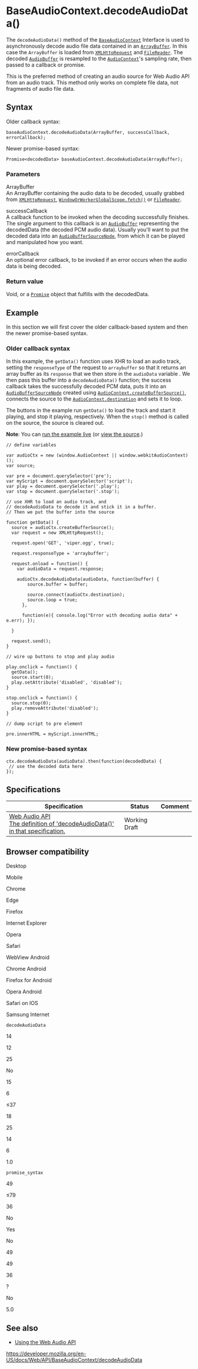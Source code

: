 # BaseAudioContext.decodeAudioData()

The `decodeAudioData()` method of the [`BaseAudioContext`](../baseaudiocontext) Interface is used to asynchronously decode audio file data contained in an [`ArrayBuffer`](https://developer.mozilla.org/en-US/docs/Web/JavaScript/Reference/Global_Objects/ArrayBuffer). In this case the `ArrayBuffer` is loaded from [`XMLHttpRequest`](../xmlhttprequest) and [`FileReader`](../filereader). The decoded [`AudioBuffer`](../audiobuffer) is resampled to the [`AudioContext`](../audiocontext)'s sampling rate, then passed to a callback or promise.

This is the preferred method of creating an audio source for Web Audio API from an audio track. This method only works on complete file data, not fragments of audio file data.

## Syntax

Older callback syntax:

    baseAudioContext.decodeAudioData(ArrayBuffer, successCallback, errorCallback);

Newer promise-based syntax:

    Promise<decodedData> baseAudioContext.decodeAudioData(ArrayBuffer);

### Parameters

ArrayBuffer  
An ArrayBuffer containing the audio data to be decoded, usually grabbed from [`XMLHttpRequest`](../xmlhttprequest), [`WindowOrWorkerGlobalScope.fetch()`](../windoworworkerglobalscope/fetch) or [`FileReader`](../filereader).

successCallback  
A callback function to be invoked when the decoding successfully finishes. The single argument to this callback is an [`AudioBuffer`](../audiobuffer) representing the decodedData (the decoded PCM audio data). Usually you'll want to put the decoded data into an [`AudioBufferSourceNode`](../audiobuffersourcenode), from which it can be played and manipulated how you want.

errorCallback  
An optional error callback, to be invoked if an error occurs when the audio data is being decoded.

### Return value

Void, or a [`Promise`](https://developer.mozilla.org/en-US/docs/Web/JavaScript/Reference/Global_Objects/Promise) object that fulfills with the decodedData.

## Example

In this section we will first cover the older callback-based system and then the newer promise-based syntax.

### Older callback syntax

In this example, the `getData()` function uses XHR to load an audio track, setting the `responseType` of the request to `arraybuffer` so that it returns an array buffer as its `response` that we then store in the `audioData` variable . We then pass this buffer into a `decodeAudioData()` function; the success callback takes the successfully decoded PCM data, puts it into an [`AudioBufferSourceNode`](../audiobuffersourcenode) created using [`AudioContext.createBufferSource()`](createbuffersource), connects the source to the [`AudioContext.destination`](destination) and sets it to loop.

The buttons in the example run `getData()` to load the track and start it playing, and stop it playing, respectively. When the `stop()` method is called on the source, the source is cleared out.

**Note**: You can [run the example live](https://mdn.github.io/webaudio-examples/decode-audio-data/) (or [view the source](https://github.com/mdn/webaudio-examples/tree/master/decode-audio-data).)

    // define variables

    var audioCtx = new (window.AudioContext || window.webkitAudioContext)();
    var source;

    var pre = document.querySelector('pre');
    var myScript = document.querySelector('script');
    var play = document.querySelector('.play');
    var stop = document.querySelector('.stop');

    // use XHR to load an audio track, and
    // decodeAudioData to decode it and stick it in a buffer.
    // Then we put the buffer into the source

    function getData() {
      source = audioCtx.createBufferSource();
      var request = new XMLHttpRequest();

      request.open('GET', 'viper.ogg', true);

      request.responseType = 'arraybuffer';

      request.onload = function() {
        var audioData = request.response;

        audioCtx.decodeAudioData(audioData, function(buffer) {
            source.buffer = buffer;

            source.connect(audioCtx.destination);
            source.loop = true;
          },

          function(e){ console.log("Error with decoding audio data" + e.err); });

      }

      request.send();
    }

    // wire up buttons to stop and play audio

    play.onclick = function() {
      getData();
      source.start(0);
      play.setAttribute('disabled', 'disabled');
    }

    stop.onclick = function() {
      source.stop(0);
      play.removeAttribute('disabled');
    }

    // dump script to pre element

    pre.innerHTML = myScript.innerHTML;

### New promise-based syntax

    ctx.decodeAudioData(audioData).then(function(decodedData) {
     // use the decoded data here
    });

## Specifications

<table><thead><tr class="header"><th>Specification</th><th>Status</th><th>Comment</th></tr></thead><tbody><tr class="odd"><td><a href="https://webaudio.github.io/web-audio-api/#dom-baseaudiocontext-decodeaudiodata">Web Audio API<br />
<span class="small">The definition of 'decodeAudioData()' in that specification.</span></a></td><td><span class="spec-wd">Working Draft</span></td><td></td></tr></tbody></table>

## Browser compatibility

Desktop

Mobile

Chrome

Edge

Firefox

Internet Explorer

Opera

Safari

WebView Android

Chrome Android

Firefox for Android

Opera Android

Safari on IOS

Samsung Internet

`decodeAudioData`

14

12

25

No

15

6

≤37

18

25

14

6

1.0

`promise_syntax`

49

≤79

36

No

Yes

No

49

49

36

?

No

5.0

## See also

- [Using the Web Audio API](../web_audio_api/using_web_audio_api)

<a href="https://developer.mozilla.org/en-US/docs/Web/API/BaseAudioContext/decodeAudioData" class="_attribution-link">https://developer.mozilla.org/en-US/docs/Web/API/BaseAudioContext/decodeAudioData</a>
